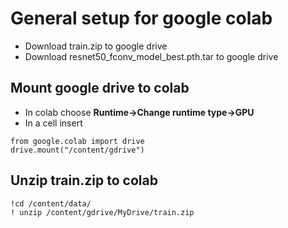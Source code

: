 # General setup for google colab
* Download train.zip to google drive
* Download resnet50_fconv_model_best.pth.tar to google drive
## Mount google drive to colab
* In colab choose **Runtime->Change runtime type->GPU**
* In a cell insert
```
from google.colab import drive
drive.mount("/content/gdrive")
```
## Unzip train.zip to colab
```
!cd /content/data/
! unzip /content/gdrive/MyDrive/train.zip
```
